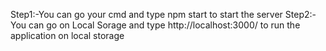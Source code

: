 Step1:-You can go your cmd and type npm start to start the server 
Step2:-You can go on Local Sorage and type http://localhost:3000/ to run the application on local storage
